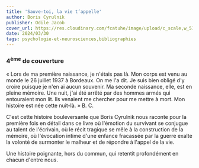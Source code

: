 ```yaml
---
title: 'Sauve-toi, la vie t’appelle'
author: Boris Cyrulnik
publisher: Odile Jacob
cover_url: https://res.cloudinary.com/fcatuhe/image/upload/c_scale,w_512/v1711899163/raphaele-rodellar.fr/bibliotheque/9782738131188.jpg
date: 2024/03/30
tags: psychologie-et-neurosciences,bibliographies
---
```


### 4<sup>ème</sup> de couverture

« Lors de ma première naissance, je n'étais pas là. Mon corps est venu au monde le 26 juillet 1937 à Bordeaux. On me l'a dit. Je suis bien obligé d'y croire puisque je n'en ai aucun souvenir.
Ma seconde naissance, elle, est en pleine mémoire. Une nuit, j'ai été arrêté par des hommes armés qui entouraient mon lit. Ils venaient me chercher pour me mettre à mort. Mon histoire est née cette nuit-là. » B. C.

C'est cette histoire bouleversante que Boris Cyrulnik nous raconte pour la première fois en détail dans ce livre où l'émotion du survivant se conjugue au talent de l'écrivain, où le récit tragique se mêle à la construction de la mémoire, où l'évocation intime d'une enfance fracassée par la guerre exalte la volonté de surmonter le malheur et de répondre à l'appel de la vie.

Une histoire poignante, hors du commun, qui retentit profondément en chacun d'entre nous.
